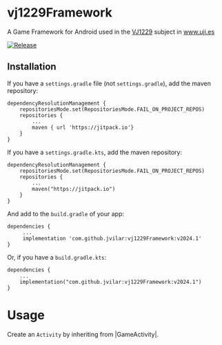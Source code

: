 # vj1229Framework
A Game Framework for Android used in the [VJ1229](https://ujiapps.uji.es/sia/rest/publicacion/2020/estudio/231/asignatura/VJ1229) subject in www.uji.es

[![Release](https://jitpack.io/v/com.github.jvilar/vj1229framework.svg)](https://jitpack.io/#com.github.jvilar/vj1229framework)

## Installation

If you have a `settings.gradle` file (not `settings.gradle`), add the maven repository:

```
dependencyResolutionManagement {
    repositoriesMode.set(RepositoriesMode.FAIL_ON_PROJECT_REPOS)
    repositories {
        ...
        maven { url 'https://jitpack.io'}
    }
}
```

If you have a `settings.gradle.kts`, add the maven repository:

```
dependencyResolutionManagement {
    repositoriesMode.set(RepositoriesMode.FAIL_ON_PROJECT_REPOS)
    repositories {
        ...
        maven("https://jitpack.io")
    }
}
```

And add to the `build.gradle` of your app:

```
dependencies {
     ...
     implementation 'com.github.jvilar:vj1229Framework:v2024.1'
}
```

Or, if you have a `build.gradle.kts`:

```
dependencies {
    ...
    implementation("com.github.jvilar:vj1229Framework:v2024.1")
}
```

# Usage

Create an `Activity` by inheriting from |GameActivity|. 

